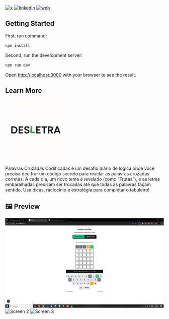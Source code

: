 [![x](https://img.shields.io/badge/X-000000?style=for-the-badge&logo=X&logoColor=white)](https://twitter.com/t_h_e_u)
[![linkedin](https://img.shields.io/badge/Linkedin-0A66C2?style=for-the-badge&logo=linkedin&logoColor=white)](https://www.linkedin.com/in/matheusgbatista/)
[![web](https://img.shields.io/badge/web-000000?style=for-the-badge&logo=web&logoColor=white)](https://t-heu.github.io)

## Getting Started

First, run command:

```bash
npm install
```

Second, run the development server:

```bash
npm run dev
```

Open [http://localhost:3000](http://localhost:3000) with your browser to see the result.

## Learn More

![Logo](docs/logo.png "logo")

Palavras Cruzadas Codificadas é um desafio diário de lógica onde você precisa decifrar um código secreto para revelar as palavras cruzadas corretas. A cada dia, um novo tema é revelado (como “Frutas”), e as letras embaralhadas precisam ser trocadas até que todas as palavras façam sentido. Use dicas, raciocínio e estratégia para completar o tabuleiro!

## 🖼️ Preview
![Screen 1](docs/preview.png "Screen 1")
![Screen 2](docs/image.png "Screen 2")
![Screen 3](docs/image1.png "Screen 3")
